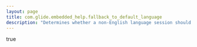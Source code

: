 ```yaml
---
layout: page
title: com.glide.embedded_help.fallback_to_default_language
description: "Determines whether a non-English language session should fallback to English (default) when specific language content does not exist."
---
```

true